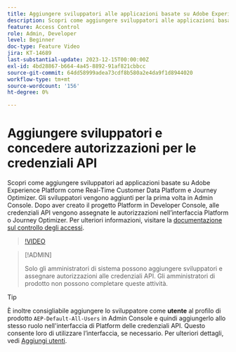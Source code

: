 ```yaml
---
title: Aggiungere sviluppatori alle applicazioni basate su Adobe Experience Platform
description: Scopri come aggiungere sviluppatori alle applicazioni basate su Adobe Experience Platform e concedere autorizzazioni per le credenziali API
feature: Access Control
role: Admin, Developer
level: Beginner
doc-type: Feature Video
jira: KT-14689
last-substantial-update: 2023-12-15T00:00:00Z
exl-id: 4bd28867-b664-4a45-8892-91af821cbbcc
source-git-commit: 64dd58999adea73cdf8b580a2e4da9f1d8944020
workflow-type: tm+mt
source-wordcount: '156'
ht-degree: 0%

---
```


# Aggiungere sviluppatori e concedere autorizzazioni per le credenziali API

Scopri come aggiungere sviluppatori ad applicazioni basate su Adobe Experience Platform come Real-Time Customer Data Platform e Journey Optimizer. Gli sviluppatori vengono aggiunti per la prima volta in Admin Console. Dopo aver creato il progetto Platform in Developer Console, alle credenziali API vengono assegnate le autorizzazioni nell’interfaccia Platform o Journey Optimizer. Per ulteriori informazioni, visitare la [documentazione sul controllo degli accessi](https://experienceleague.adobe.com/docs/experience-platform/access-control/home.html?lang=it).

>[!VIDEO](https://video.tv.adobe.com/v/3446406?learn=on&enablevpops&captions=ita)

>[!ADMIN]
>
>Solo gli amministratori di sistema possono aggiungere sviluppatori e assegnare autorizzazioni alle credenziali API. Gli amministratori di prodotto non possono completare queste attività.

>[!TIP]
>
>È inoltre consigliabile aggiungere lo sviluppatore come **utente** al profilo di prodotto `AEP-Default-All-Users` in Admin Console e quindi aggiungerlo allo stesso ruolo nell&#39;interfaccia di Platform delle credenziali API. Questo consente loro di utilizzare l’interfaccia, se necessario. Per ulteriori dettagli, vedi [Aggiungi utenti](add-users.md).
